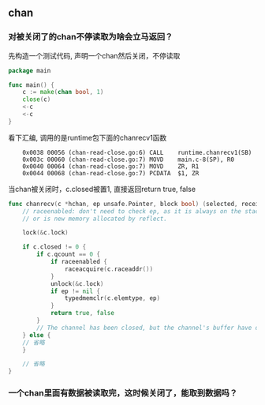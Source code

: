 ## chan
### 对被关闭了的chan不停读取为啥会立马返回？

先构造一个测试代码, 声明一个chan然后关闭，不停读取
```go
package main

func main() {
	c := make(chan bool, 1)
	close(c)
	<-c
	<-c
}

```
看下汇编, 调用的是runtime包下面的chanrecv1函数
```
	0x0038 00056 (chan-read-close.go:6)	CALL	runtime.chanrecv1(SB)
	0x003c 00060 (chan-read-close.go:7)	MOVD	main.c-8(SP), R0
	0x0040 00064 (chan-read-close.go:7)	MOVD	ZR, R1
	0x0044 00068 (chan-read-close.go:7)	PCDATA	$1, ZR

```

当chan被关闭时，c.closed被置1, 直接返回return true, false
```go
func chanrecv(c *hchan, ep unsafe.Pointer, block bool) (selected, received bool) {
	// raceenabled: don't need to check ep, as it is always on the stack
	// or is new memory allocated by reflect.

	lock(&c.lock)

	if c.closed != 0 {
		if c.qcount == 0 {
			if raceenabled {
				raceacquire(c.raceaddr())
			}
			unlock(&c.lock)
			if ep != nil {
				typedmemclr(c.elemtype, ep)
			}
			return true, false
		}
		// The channel has been closed, but the channel's buffer have data.
	} else {
    // 省略
	}

	// 省略
}
```

### 一个chan里面有数据被读取完，这时候关闭了，能取到数据吗？
